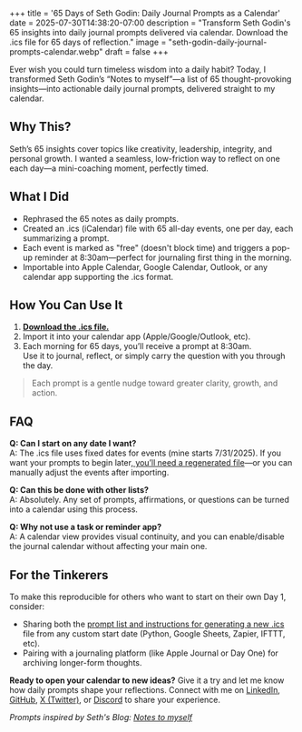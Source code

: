 +++
title = '65 Days of Seth Godin: Daily Journal Prompts as a Calendar'
date = 2025-07-30T14:38:20-07:00
description = "Transform Seth Godin's 65 insights into daily journal prompts delivered via calendar. Download the .ics file for 65 days of reflection."
image = "seth-godin-daily-journal-prompts-calendar.webp"
draft = false
+++

Ever wish you could turn timeless wisdom into a daily habit? Today, I transformed Seth Godin’s “Notes to myself”—a list of 65 thought-provoking insights—into actionable daily journal prompts, delivered straight to my calendar.

## Why This?

Seth’s 65 insights cover topics like creativity, leadership, integrity, and personal growth. I wanted a seamless, low-friction way to reflect on one each day—a mini-coaching moment, perfectly timed.

## What I Did

- Rephrased the 65 notes as daily prompts.
- Created an .ics (iCalendar) file with 65 all-day events, one per day, each summarizing a prompt.
- Each event is marked as "free" (doesn't block time) and triggers a pop-up reminder at 8:30am—perfect for journaling first thing in the morning.
- Importable into Apple Calendar, Google Calendar, Outlook, or any calendar app supporting the .ics format.

## How You Can Use It

1. [**Download the .ics file.**](/posts/seth-godin-daily-journal-prompts-calendar/seth_godin_journal_prompts.ics)
2. Import it into your calendar app (Apple/Google/Outlook, etc).
3. Each morning for 65 days, you’ll receive a prompt at 8:30am.  
   Use it to journal, reflect, or simply carry the question with you through the day.

> Each prompt is a gentle nudge toward greater clarity, growth, and action.

## FAQ

**Q: Can I start on any date I want?**  
A: The .ics file uses fixed dates for events (mine starts 7/31/2025). If you want your prompts to begin later,[ you’ll need a regenerated file](https://gist.github.com/pwarnock/9fa68bce9647998505d3f9b8856746ef)—or you can manually adjust the events after importing.

**Q: Can this be done with other lists?**  
A: Absolutely. Any set of prompts, affirmations, or questions can be turned into a calendar using this process.

**Q: Why not use a task or reminder app?**  
A: A calendar view provides visual continuity, and you can enable/disable the journal calendar without affecting your main one.

## For the Tinkerers

To make this reproducible for others who want to start on their own Day 1, consider:
- Sharing both the [prompt list and instructions for generating a new .ics](https://gist.github.com/pwarnock/9fa68bce9647998505d3f9b8856746ef) file from any custom start date (Python, Google Sheets, Zapier, IFTTT, etc).
- Pairing with a journaling platform (like Apple Journal or Day One) for archiving longer-form thoughts.

**Ready to open your calendar to new ideas?**
Give it a try and let me know how daily prompts shape your reflections. Connect with me on [LinkedIn](https://www.linkedin.com/in/peterwarnock/), [GitHub](https://github.com/pwarnock/), [X (Twitter)](https://twitter.com/pwarnock/), or [Discord](https://discord.gg/pwarnock) to share your experience.

*Prompts inspired by Seth's Blog: [Notes to myself](https://seths.blog/2025/07/65-thoughts/)*
